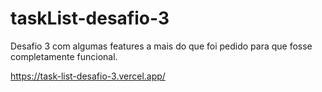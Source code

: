# taskList-desafio-3

Desafio 3 com algumas features a mais do que foi pedido para que fosse completamente funcional.


https://task-list-desafio-3.vercel.app/
